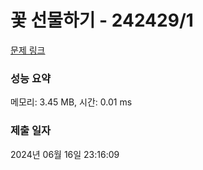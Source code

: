 # 꽃 선물하기 - 242429/1 

[문제 링크](https://level.goorm.io/exam/242429/%EA%BD%83-%EC%84%A0%EB%AC%BC%ED%95%98%EA%B8%B0/quiz/1) 

### 성능 요약

메모리: 3.45 MB, 시간: 0.01 ms

### 제출 일자

2024년 06월 16일 23:16:09

